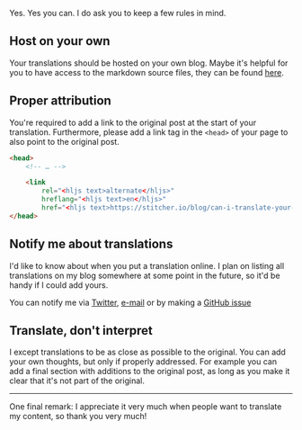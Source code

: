 Yes. Yes you can. I do ask you to keep a few rules in mind.

## Host on your own

Your translations should be hosted on your own blog. Maybe it's helpful for you to have access to the markdown source files, they can be found [here](*https://github.com/brendt/stitcher.io/tree/master/src/content/blog).

## Proper attribution

You're required to add a link to the original post at the start of your translation. Furthermore, please add a link tag in the `<head>` of your page to also point to the original post.

```html
<head>
    <!-- … -->

    <link 
        rel="<hljs text>alternate</hljs>" 
        hreflang="<hljs text>en</hljs>"
        href="<hljs text>https://stitcher.io/blog/can-i-translate-your-blog</hljs>" />
</head>
```

## Notify me about translations

I'd like to know about when you put a translation online. I plan on listing all translations on my blog somewhere at some point in the future, so it'd be handy if I could add yours.

You can notify me via [Twitter](*https://twitter.com/brendt_gd), [e-mail](mailto:brendt@stitcher.io) or by making a [GitHub issue](*https://github.com/brendt/stitcher.io)

## Translate, don't interpret

I except translations to be as close as possible to the original. You can add your own thoughts, but only if properly addressed. For example you can add a final section with additions to the original post, as long as you make it clear that it's not part of the original.

---

One final remark: I appreciate it very much when people want to translate my content, so thank you very much!

